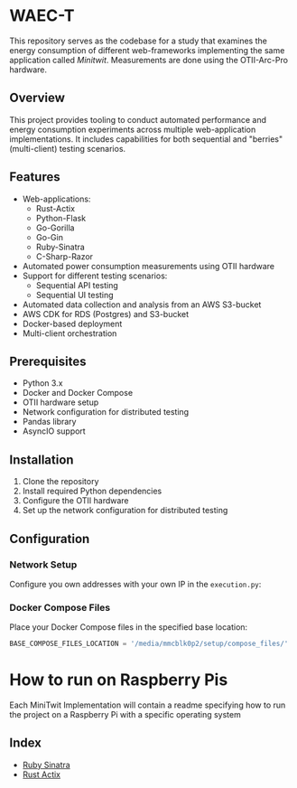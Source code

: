 # WAEC-T
This repository serves as the codebase for a study that examines the energy consumption of different web-frameworks implementing the same application called _Minitwit_. Measurements are done using the OTII-Arc-Pro hardware.

## Overview

This project provides tooling to conduct automated performance and energy consumption experiments across multiple web-application implementations. It includes capabilities for both sequential and "berries" (multi-client) testing scenarios.

## Features

- Web-applications:
  - Rust-Actix
  - Python-Flask
  - Go-Gorilla
  - Go-Gin
  - Ruby-Sinatra
  - C-Sharp-Razor
- Automated power consumption measurements using OTII hardware
- Support for different testing scenarios:
  - Sequential API testing
  - Sequential UI testing
- Automated data collection and analysis from an AWS S3-bucket
- AWS CDK for RDS (Postgres) and S3-bucket
- Docker-based deployment
- Multi-client orchestration

## Prerequisites

- Python 3.x
- Docker and Docker Compose
- OTII hardware setup
- Network configuration for distributed testing
- Pandas library
- AsyncIO support

## Installation

1. Clone the repository
2. Install required Python dependencies
3. Configure the OTII hardware
4. Set up the network configuration for distributed testing

## Configuration

### Network Setup
Configure you own addresses with your own IP in the `execution.py`:

### Docker Compose Files
Place your Docker Compose files in the specified base location:
```python
BASE_COMPOSE_FILES_LOCATION = '/media/mmcblk0p2/setup/compose_files/'
```

# How to run on Raspberry Pis

Each MiniTwit Implementation will contain a readme specifying how to run the project on a Raspberry Pi with a specific operating system

## Index
- [Ruby Sinatra](./ruby-sinatra/README.md#how-to-run-on-raspberry-pi)
- [Rust Actix](./rust-actix/README.md#how-to-run-on-raspberry-pi)
